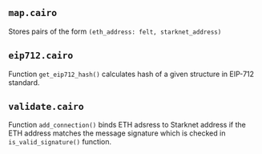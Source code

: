 ## `map.cairo`
Stores pairs of the form `(eth_address: felt, starknet_address)`

## `eip712.cairo`
Function `get_eip712_hash()` calculates hash of a given structure in EIP-712 standard.

## `validate.cairo`
Function `add_connection()` binds ETH adsress to Starknet address if the ETH address matches the message signature which is checked in `is_valid_signature()` function.